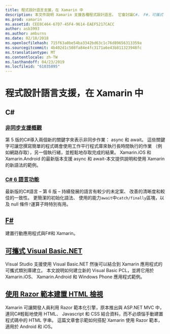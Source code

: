 ```yaml
---
title: 程式設計語言支援，在 Xamarin 中
description: 本文件說明 Xamarin 支援各種程式設計語言。 它會討論C#， F#，可攜式 Visual Basic.NET 和 Razor 範本。
ms.prod: xamarin
ms.assetid: CEE8C464-67D7-45F4-9614-EAEF5217CACC
author: asb3993
ms.author: amburns
ms.date: 02/18/2018
ms.openlocfilehash: 715f63a0be54ba3342bd63c1c76d89656313359a
ms.sourcegitcommit: 4b402d1c508fa84e4fc3171a6e43b811323948fc
ms.translationtype: MT
ms.contentlocale: zh-TW
ms.lasthandoff: 04/23/2019
ms.locfileid: "61035895"
---
```

# <a name="programming-language-support-in-xamarin"></a>程式設計語言支援，在 Xamarin 中

## <a name="c"></a>C# 

###  <a name="async-support-overviewcross-platformplatformasyncmd"></a>[非同步支援概觀](~/cross-platform/platform/async.md)

第 5 版的C#導入兩個新的關鍵字來表示非同步作業： async 和 await。 這些關鍵字可讓您撰寫簡單的程式碼會使用工作平行程式庫來執行長時間執行的作業 （例如網路存取），另一個執行緒，並輕鬆地存取完成的結果。 Xamarin.iOS 和 Xamarin.Android 的最新版本支援 async 和 await-本文提供說明和使用 Xamarin 的新語法的範例。

### <a name="c-6-language-featurescross-platformplatformcsharp-sixmd"></a>[C# 6 語言功能](~/cross-platform/platform/csharp-six.md)

最新版的C#語言 – 第 6 版 – 持續發展的語言有較少的未定案、 改善的清晰度和較佳的一致性。 更簡潔的初始化語法、 使用的能力`await`中`catch/finally`區塊，以及 null 條件`?`運算子時特別有用。

## <a name="ffsharpindexmd"></a>[F#](fsharp/index.md)

建置行動應用程式與F#和 Xamarin。

##  <a name="portable-visual-basicnetcross-platformplatformvisual-basicindexmd"></a>[可攜式 Visual Basic.NET](~/cross-platform/platform/visual-basic/index.md)

Visual Studio 支援使用 Visual Basic.NET 然後可以結合到 Xamarin 應用程式的可攜式類別庫建立。 本文說明如何建立新的 Visual Basic PCL，並將它用於 Xamarin.iOS、 Xamarin.Android 和 Windows Phone 應用程式範例。

##  <a name="building-html-views-using-razor-templatescross-platformplatformrazor-html-templatesindexmd"></a>[使用 Razor 範本建置 HTML 檢視](~/cross-platform/platform/razor-html-templates/index.md)

Xamarin 可讓開發人員利用 Razor 範本化引擎，原本推出與 ASP.NET MVC 中，連同C#輕鬆地使用 HTML、 Javascript 和 CSS 結合資料，而不必煩惱手動建置程式碼中的 HTML 字串。
這篇文章會示範如何搭配 Xamarin 使用 Razor 範本，適用於 Android 和 iOS。
